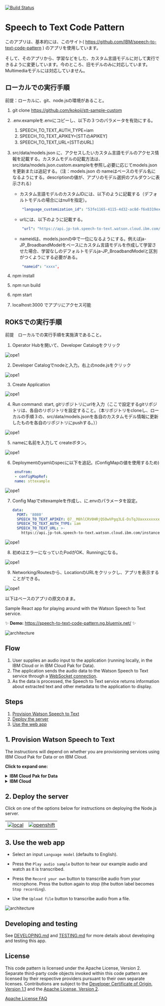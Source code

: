 [![Build Status](https://github.com/IBM/speech-to-text-code-pattern/actions/workflows/nodejs.yml/badge.svg?branch=master)](https://github.com/IBM/speech-to-text-code-pattern/actions/workflows/nodejs.yml)

# Speech to Text Code Pattern

このアプリは、基本的には、このサイト( https://github.com/IBM/speech-to-text-code-pattern ) のアプリを使用しています。

そして、そのアプリから、学習などをした、カスタム言語モデルに対して実行できるように変更しています。今のところ、旧モデルのみに対応しています。Multimediaモデルには対応していません。

## ローカルでの実行手順

前提：ローカルに、git、node.jsの環境があること。

1. git clone https://github.com/kokoji/stt-sample-custom
2. .env.exampleを.envにコピーし、以下の３つのパラメータを有効にする。
    1. SPEECH_TO_TEXT_AUTH_TYPE=iam
    2. SPEECH_TO_TEXT_APIKEY=[STTのAPIKEY]
    3. SPEECH_TO_TEXT_URL=[STTのURL]
3. src/data/models.json に、アクセスしたいカスタム言語モデルのアクセス情報を記載する。カスタムモデルの記載方法は、src/data/models.json.custom.exampleを参照し必要に応じてmodels.jsonを更新または追記する。（注：models.json の nameはベースのモデル名になるようにする。descriptionの値が、アプリのモデル選択のプルダウンに表示される）
    * カスタム言語モデルのカスタムIDには、以下のように記載する（デフォルトモデルの場合にはnullを指定）。
        ```yaml
         "language_customization_id": "53fe1165-4115-4d32-ac8d-f6x8319exxxx",
        ```
    * urlには、以下のように記載する。
        ```yaml
         "url": "https://api.jp-tok.speech-to-text.watson.cloud.ibm.com/instances/{instance_id}/v1/customizations/{customization_id}",
        ```
    * nameidは、models.jsonの中で一位になるようにする。例えばja-JP_BroadbandModelをベースにカスタム言語モデルを作成して学習させた場合、学習なしのデフォルトモデルja-JP_BroadbandModelと区別がつくようにする必要がある。
        ```yaml
         "nameid": "xxxx",
        ```

3. npm install
4. npm run build
5. npm start
6. localhost:3000 でアプリにアクセス可能

## ROKSでの実行手順

前提　ローカルでの実行手順を実施済であること。

1. Operator Hubを開いて、Developer Catalogをクリック

![ope1](doc/source/images2/roks01.png)

2. Developer Catalogでnodeと入力。右上のnode.jsをクリック

![ope1](doc/source/images2/roks02.png)

3. Create Application

![ope1](doc/source/images2/roks03.png)

4. Run command: start,  gitリポジトリにurlを入力（ここで設定するgitリポジトリは、各自のリポジトリを設定すること。（本リポジトリをcloneし、ローカルの手順３の、src/data/models.jsonを各自のカスタムモデル情報に更新したものを各自のリポジトリにpushする。））

![ope1](doc/source/images2/roks04.png)

5. nameに名前を入力して createボタン。

![ope1](doc/source/images2/roks05.png)

6. Deploymentのyamlのspecに以下を追記。(ConfigMapの値を使用するため)

    ```yaml
     envFrom:  
     - configMapRef:  
     name: sttexample  
    ```

![ope1](doc/source/images2/roks06.png)

7. Config Mapでsttexampleを作成し、に.envのパラメータを設定。

    ```yaml
    data:
      PORT: '8080'
      SPEECH_TO_TEXT_APIKEY: Q7__M8hlCRV0HRjQSOwVPgq3LE-DsTqJUaxxxxxxxx
      SPEECH_TO_TEXT_AUTH_TYPE: iam
      SPEECH_TO_TEXT_URL: >-
        https://api.jp-tok.speech-to-text.watson.cloud.ibm.com/instances/123ed3f0-e125-4835-a4ae-228xxxxxxx
    ```

![ope1](doc/source/images2/roks07.png)

8. 初めはエラーになっていたPodがOK、Runningになる。

![ope1](doc/source/images2/roks08.png)

9. Networking/Routesから、LocationのURLをクリックし、アプリを表示することができる。

![ope1](doc/source/images2/roks09.png)


以下はベースのアプリの原文のまま。

Sample React app for playing around with the Watson Speech to Text service.

✨ **Demo:** https://speech-to-text-code-pattern.ng.bluemix.net/ ✨

![architecture](doc/source/images/architecture.png)

## Flow

1. User supplies an audio input to the application (running locally, in the IBM Cloud or in IBM Cloud Pak for Data).
1. The application sends the audio data to the Watson Speech to Text service through a [WebSocket connection](https://cloud.ibm.com/docs/speech-to-text?topic=speech-to-text-websockets).
1. As the data is processed, the Speech to Text service returns information about extracted text and other metadata to the application to display.

## Steps

1. [Provision Watson Speech to Text](#1-Provision-Watson-Speech-to-Text)
2. [Deploy the server](#2-Deploy-the-server)
3. [Use the web app](#3-Use-the-web-app)

## 1. Provision Watson Speech to Text

The instructions will depend on whether you are provisioning services using IBM Cloud Pak for Data or on IBM Cloud.

**Click to expand one:**

<details><summary><b>IBM Cloud Pak for Data</b></summary>
<p>
<p>
<h4>Install and provision</h4>
<p>
The service is not available by default. An administrator must install it on the IBM Cloud Pak for Data platform, and you must be given access to the service. To determine whether the service is installed, click the <b>Services</b> icon (<img class="lazycontent" src="doc/source/images/services_icon.png" alt="services_icon"/>) and check whether the service is enabled.
<p>
<h4>Gather credentials</h4>
<p>
<ol>
    <li>For production use, create a user to use for authentication. From the main navigation menu (☰), select <b>Administer > Manage users</b> and then <b>+ New user</b>.</li>
    <li>From the main navigation menu (☰), select <b>My instances</b>.</li>
    <li>On the <b>Provisioned instances</b> tab, find your service instance, and then hover over the last column to find and click the ellipses icon. Choose <b>View details</b>.</li>
    <li>Copy the <b>URL</b> to use as the <b>SPEECH_TO_TEXT_URL</b> when you configure credentials.</li>
    <li><i>Optionally, copy the <b>Bearer token</b> to use in development testing only. It is not recommended to use the bearer token except during testing and development because that token does not expire.</i></li>
    <li>Use the <b>Menu</b> and select <b>Users</b> and <b>+ Add user</b> to grant your user access to this service instance. This is the <b>SPEECH_TO_TEXT_USERNAME</b> (and <b>SPEECH_TO_TEXT_PASSWORD</b>) you will use when you configure credentials to allow the Node.js server to authenticate.</li>
</ol>

</details>

<details><summary><b>IBM Cloud</b></summary>
<p>
<h4>Create the service instance</h4>

* If you do not have an IBM Cloud account, register for a free trial account [here](https://cloud.ibm.com/registration).
* Click [here](https://cloud.ibm.com/catalog/services/speech-to-text) to create a **Speech to Text** instance.
  * `Select a region`.
  * `Select a pricing plan` (**Lite** is *free*).
  * Set your `Service name` or use the generated one.
  * Click `Create`.
* Gather credentials
  * Copy the <b>API Key</b> and <b>URL</b> to use when you configure and [deploy the server](#2-Deploy-the-server).

> If you need to find the service later, use the main navigation menu (☰) and select **Resource list** to find the service under **Services**.
Click on the service name to get back to the **Manage** view (where you can collect the **API Key** and **URL**).

</details>

## 2. Deploy the server

Click on one of the options below for instructions on deploying the Node.js server.

|   |   |
| - | - |
| [![local](https://raw.githubusercontent.com/IBM/pattern-utils/master/deploy-buttons/local.png)](doc/source/local.md) | [![openshift](https://raw.githubusercontent.com/IBM/pattern-utils/master/deploy-buttons/openshift.png)](doc/source/openshift.md) |

## 3. Use the web app

* Select an input `Language model` (defaults to English).

* Press the `Play audio sample` button to hear our example audio and watch as it is transcribed.

* Press the `Record your own` button to transcribe audio from your microphone. Press the button again to stop (the button label becomes `Stop recording`).

* Use the `Upload file` button to transcribe audio from a file.

![architecture](doc/source/images/stt.png)

## Developing and testing

See [DEVELOPING.md](DEVELOPING.md) and [TESTING.md](TESTING.md) for more details about developing and testing this app.

## License

This code pattern is licensed under the Apache License, Version 2. Separate third-party code objects invoked within this code pattern are licensed by their respective providers pursuant to their own separate licenses. Contributions are subject to the [Developer Certificate of Origin, Version 1.1](https://developercertificate.org/) and the [Apache License, Version 2](https://www.apache.org/licenses/LICENSE-2.0.txt).

[Apache License FAQ](https://www.apache.org/foundation/license-faq.html#WhatDoesItMEAN)

